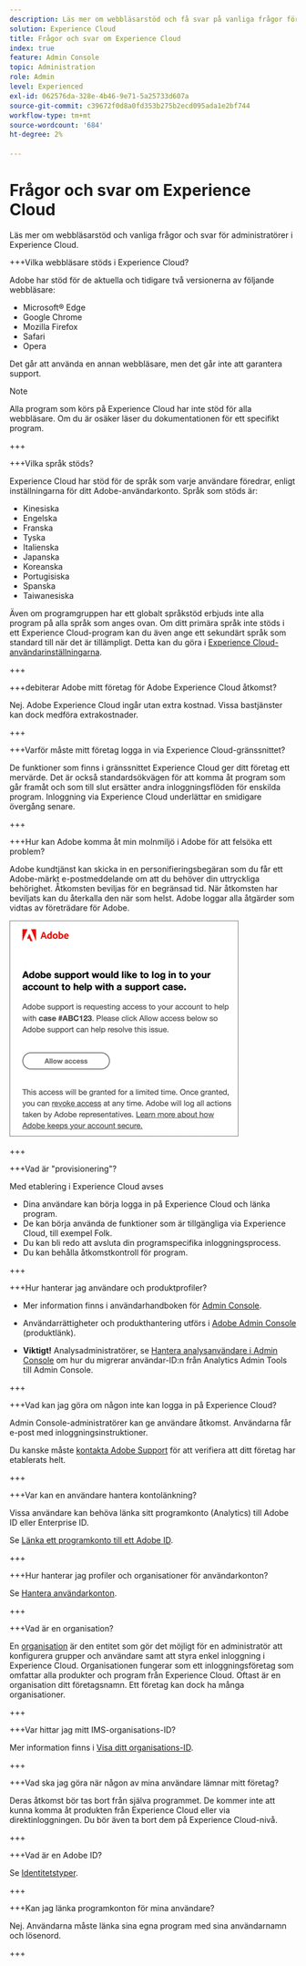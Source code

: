 ```yaml
---
description: Läs mer om webbläsarstöd och få svar på vanliga frågor för administratörer i Adobe Experience Cloud.
solution: Experience Cloud
title: Frågor och svar om Experience Cloud
index: true
feature: Admin Console
topic: Administration
role: Admin
level: Experienced
exl-id: 062576da-328e-4b46-9e71-5a25733d607a
source-git-commit: c39672f0d8a0fd353b275b2ecd095ada1e2bf744
workflow-type: tm+mt
source-wordcount: '684'
ht-degree: 2%

---
```


# Frågor och svar om Experience Cloud

Läs mer om webbläsarstöd och vanliga frågor och svar för administratörer i Experience Cloud.

+++Vilka webbläsare stöds i Experience Cloud?

Adobe har stöd för de aktuella och tidigare två versionerna av följande webbläsare:

* Microsoft® Edge
* Google Chrome
* Mozilla Firefox
* Safari
* Opera

Det går att använda en annan webbläsare, men det går inte att garantera support.

>[!NOTE]
>
>Alla program som körs på Experience Cloud har inte stöd för alla webbläsare. Om du är osäker läser du dokumentationen för ett specifikt program.

+++

+++Vilka språk stöds?

Experience Cloud har stöd för de språk som varje användare föredrar, enligt inställningarna för ditt Adobe-användarkonto. Språk som stöds är:

* Kinesiska
* Engelska
* Franska
* Tyska
* Italienska
* Japanska
* Koreanska
* Portugisiska
* Spanska
* Taiwanesiska

Även om programgruppen har ett globalt språkstöd erbjuds inte alla program på alla språk som anges ovan. Om ditt primära språk inte stöds i ett Experience Cloud-program kan du även ange ett sekundärt språk som standard till när det är tillämpligt. Detta kan du göra i [Experience Cloud-användarinställningarna](https://experience.adobe.com/preferences).

+++

+++debiterar Adobe mitt företag för Adobe Experience Cloud åtkomst?

Nej. Adobe Experience Cloud ingår utan extra kostnad. Vissa bastjänster kan dock medföra extrakostnader.

+++

+++Varför måste mitt företag logga in via Experience Cloud-gränssnittet?

De funktioner som finns i gränssnittet Experience Cloud ger ditt företag ett mervärde. Det är också standardsökvägen för att komma åt program som går framåt och som till slut ersätter andra inloggningsflöden för enskilda program. Inloggning via Experience Cloud underlättar en smidigare övergång senare.

+++

+++Hur kan Adobe komma åt min molnmiljö i Adobe för att felsöka ett problem?

Adobe kundtjänst kan skicka in en personifieringsbegäran som du får ett Adobe-märkt e-postmeddelande om att du behöver din uttryckliga behörighet. Åtkomsten beviljas för en begränsad tid. När åtkomsten har beviljats kan du återkalla den när som helst. Adobe loggar alla åtgärder som vidtas av företrädare för Adobe.

![Adobe supportärende](../assets/support-email.png)

+++

+++Vad är &quot;provisionering&quot;?

Med etablering i Experience Cloud avses

* Dina användare kan börja logga in på Experience Cloud och länka program.
* De kan börja använda de funktioner som är tillgängliga via Experience Cloud, till exempel Folk.
* Du kan bli redo att avsluta din programspecifika inloggningsprocess.
* Du kan behålla åtkomstkontroll för program.

+++

+++Hur hanterar jag användare och produktprofiler?

* Mer information finns i användarhandboken för [Admin Console](https://helpx.adobe.com/se/enterprise/admin-guide.html).

* Användarrättigheter och produkthantering utförs i [Adobe Admin Console](https://adminconsole.adobe.com/enterprise) (produktlänk).

* **Viktigt!** Analysadministratörer, se [Hantera analysanvändare i Admin Console](https://experienceleague.adobe.com/docs/analytics/admin/user-product-management/migrate-users/c-migration-tool.html) om hur du migrerar användar-ID:n från Analytics Admin Tools till Admin Console.

+++

+++Vad kan jag göra om någon inte kan logga in på Experience Cloud?

Admin Console-administratörer kan ge användare åtkomst. Användarna får e-post med inloggningsinstruktioner.

Du kanske måste [kontakta Adobe Support](https://experienceleague.adobe.com/?support-solution=General#support) för att verifiera att ditt företag har etablerats helt.

+++

+++Var kan en användare hantera kontolänkning?

Vissa användare kan behöva länka sitt programkonto (Analytics) till Adobe ID eller Enterprise ID.

Se [Länka ett programkonto till ett Adobe ID](../administration/organizations.md).

+++

+++Hur hanterar jag profiler och organisationer för användarkonton?

Se [Hantera användarkonton](../administration/organizations.md).

+++

+++Vad är en organisation?

En [organisation](../administration/organizations.md) är den entitet som gör det möjligt för en administratör att konfigurera grupper och användare samt att styra enkel inloggning i Experience Cloud. Organisationen fungerar som ett inloggningsföretag som omfattar alla produkter och program från Experience Cloud. Oftast är en organisation ditt företagsnamn. Ett företag kan dock ha många organisationer.

+++

+++Var hittar jag mitt IMS-organisations-ID?

Mer information finns i [Visa ditt organisations-ID](../administration/organizations.md).

+++

+++Vad ska jag göra när någon av mina användare lämnar mitt företag?

Deras åtkomst bör tas bort från själva programmet. De kommer inte att kunna komma åt produkten från Experience Cloud eller via direktinloggningen. Du bör även ta bort dem på Experience Cloud-nivå.

+++

+++Vad är en Adobe ID?

Se [Identitetstyper](https://helpx.adobe.com/enterprise/using/identity.html).

+++

+++Kan jag länka programkonton för mina användare?

Nej. Användarna måste länka sina egna program med sina användarnamn och lösenord.

+++
